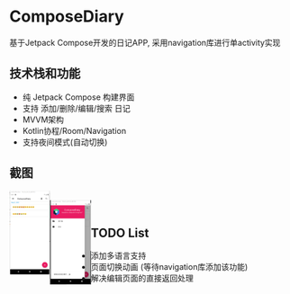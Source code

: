 # ComposeDiary
基于Jetpack Compose开发的日记APP, 采用navigation库进行单activity实现

## 技术栈和功能
* 纯 Jetpack Compose 构建界面   
* 支持 添加/删除/编辑/搜索 日记
* MVVM架构
* Kotlin协程/Room/Navigation
* 支持夜间模式(自动切换)

## 截图
<img src="img/ss-1.png" align="left" height="150">
<br>
<img src="img/ss-2.png" align="left" height="150">
<br>

## TODO List
* 添加多语言支持
* 页面切换动画 (等待navigation库添加该功能)
* 解决编辑页面的直接返回处理
